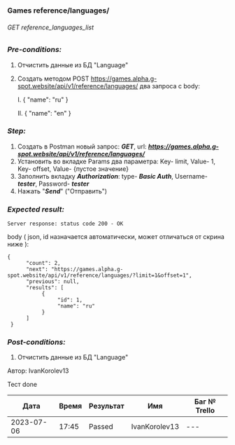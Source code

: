 ### Games reference/languages/ 
###### GET reference_languages_list

### *Pre-conditions:*
1. Отчистить данные из БД "Language"
2. Создать методом POST https://games.alpha.g-spot.website/api/v1/reference/languages/ два запроса с body:

   
      I.
      {
         "name": "ru"
      }

      II.
      {
         "name": "en"
      }
   
### *Step:*
1. Создать в Postman новый запрос: ***GET***, url: ***https://games.alpha.g-spot.website/api/v1/reference/languages/***
2. Установить во вкладке Params два параметра: 
     Key- limit, Value- 1, 
     Key- offset, Value-  {пустое значение}
3. Заполнить вкладку ***Authorization***: type- ***Basic Auth***, Username- ***tester***, Password- ***tester***
4. Нажать "***Send***" ("Отправить")

### *Expected result:*
    Server response: status code 200 - OK

body ( json, id назначается автоматически, может отличаться от скрина ниже ):

    {
          "count": 2,
          "next": "https://games.alpha.g-spot.website/api/v1/reference/languages/?limit=1&offset=1",
          "previous": null,
          "results": [
               {
                    "id": 1,
                    "name": "ru"
               }
          ]
     }

### *Post-conditions:*
1. Отчистить данные из БД "Language"


Автор: IvanKorolev13

Тест done

| Дата       | Время | Результат | Имя | Баг № Trello |
|------------|-------| --- | --- | --- |
| 2023-07-06 | 17:45 | Passed | IvanKorolev13 | --- | 